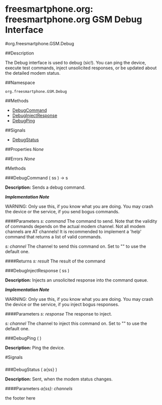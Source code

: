 
# freesmartphone.org: freesmartphone.org GSM Debug Interface
            

#org.freesmartphone.GSM.Debug

##Description


The Debug interface is used to debug (sic!). You can ping the device,  execute test commands, inject unsolicited responses, or be updated  about the detailed modem status.


##Namespace


```org.freesmartphone.GSM.Debug```


##Methods

* [DebugCommand](DebugCommand)
* [DebugInjectResponse](DebugInjectResponse)
* [DebugPing](DebugPing)


##Signals

* [DebugStatus](DebugStatus)


##Properties
*None*

##Errors
*None*

#Methods

###<a name="DebugCommand">DebugCommand</a> ( ss ) &rarr; s


**Description:** Sends a debug command. 

***Implementation Note***

WARNING: Only use this, if you know what you are doing.  You may crash the device or the service, if you send bogus commands. 



####Parameters
<i>s: command</i>
The command to send. Note that the validity of commands depends  on the actual modem channel. Not all modem channels are AT channels!  It is recommended to implement a 'help' command that returns a  list of valid commands. 

<i>s: channel</i>
The channel to send this command on. Set to "" to use the default one. 


####Returns
<i>s: result</i>
The result of the command 



###<a name="DebugInjectResponse">DebugInjectResponse</a> ( ss )


**Description:** Injects an unsolicited response into the command queue. 

***Implementation Note***

WARNING: Only use this, if you know what you are doing.  You may crash the device or the service, if you inject bogus responses. 



####Parameters
<i>s: response</i>
The response to inject. 

<i>s: channel</i>
The channel to inject this command on. Set to "" to use the default one. 



###<a name="DebugPing">DebugPing</a> ( )

**Description:** Ping the device. 


#Signals

###
###<a name="DebugStatus">DebugStatus</a> ( a{ss} )

**Description:** Sent, when the modem status changes. 

####Parameters
<i>a{ss}: channels</i>
 



the footer here
